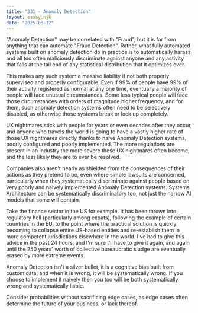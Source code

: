 ```yaml
---
title: "331 - Anomaly Detection"
layout: essay.njk
date: "2025-06-12"
---
```


"Anomaly Detection" may be correlated with "Fraud", but it is far from anything that can automate "Fraud Detection". Rather, what fully automated systems built on anomaly detection do in practice is to automatically harass and all too often maliciously discriminate against anyone and any activity that falls at the tail end of any statistical distribution that it optimizes over.

This makes any such system a massive liability if not both properly supervised and properly configurable. Even if 99% of people have 99% of their activity registered as normal at any one time, eventually a majority of people will face unusual circumstances. Some less typical people will face those circumstances with orders of magnitude higher frequency, and for them, such anomaly detection systems often need to be selectively disabled, as otherwise those systems break or lock up completely. 

UX nightmares stick with people for years or even decades after they occur, and anyone who travels the world is going to have a vastly higher rate of those UX nightmares directly thanks to naïve Anomaly Detection systems, poorly configured and poorly implemented. The more regulations are present in an industry the more severe these UX nightmares often become, and the less likely they are to ever be resolved.

Companies also aren't nearly as shielded from the consequences of their actions as they pretend to be, even where simple lawsuits are concerned, particularly when they systematically discriminate against people based on very poorly and naively implemented Anomaly Detection systems. Systems Architecture can be systematically discriminatory too, not just the narrow AI models that some will contain.

Take the finance sector in the US for example. It has been thrown into regulatory hell (particularly among expats), following the example of certain countries in the EU, to the point where the practical solution is quickly becoming to collapse entire US-based entities and re-establish them in more competent jurisdictions elsewhere in the world. I've had to give this advice in the past 24 hours, and I'm sure I'll have to give it again, and again until the 250 years' worth of collective bureaucratic sludge are eventually erased by more extreme events.

Anomaly Detection isn't a silver bullet, it is a cognitive bias built from custom data, and when it is wrong, it will be systematically wrong. If you choose to implement it naively then you too will be both systematically wrong and systematically liable. 

Consider probabilities without sacrificing edge cases, as edge cases often determine the future of your business, or lack thereof.